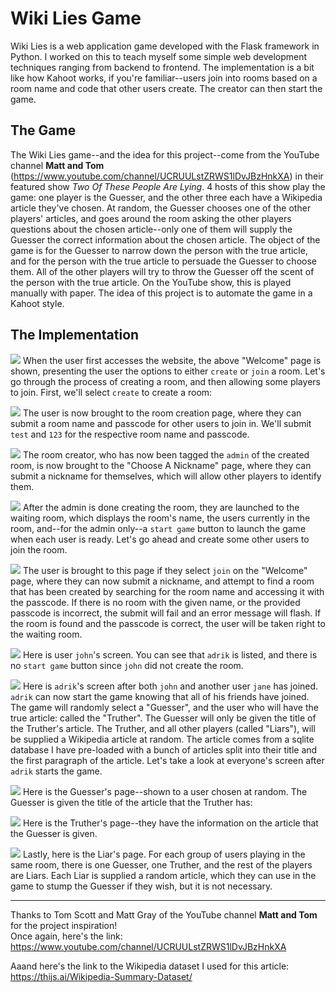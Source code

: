 # Wiki Lies Game
Wiki Lies is a web application game developed with the Flask framework in Python. I worked on this to teach myself some simple web development techniques ranging from backend to frontend. The implementation is a bit like how Kahoot works, if you're familiar--users join into rooms based on a room name and code that other users create. The creator can then start the game.
## The Game
The Wiki Lies game--and the idea for this project--come from the YouTube channel **Matt and Tom** (https://www.youtube.com/channel/UCRUULstZRWS1lDvJBzHnkXA) in their featured show *Two Of These People Are Lying*. 4 hosts of this show play the game: one player is the Guesser, and the other three each have a Wikipedia article they've chosen. At random, the Guesser chooses one of the other players' articles, and goes around the room asking the other players questions about the chosen article--only one of them will supply the Guesser the correct information about the chosen article. The object of the game is for the Guesser to narrow down the person with the true article, and for the person with the true article to persuade the Guesser to choose them. All of the other players will try to throw the Guesser off the scent of the person with the true article.
On the YouTube show, this is played manually with paper. The idea of this project is to automate the game in a Kahoot style.
## The Implementation
![](screenshots/Welcome.png)
When the user first accesses the website, the above "Welcome" page is shown, presenting the user the options to either `create` or `join` a room. Let's go through the process of creating a room, and then allowing some players to join. First, we'll select `create` to create a room:  
  
![](screenshots/CreateARoom.png)
The user is now brought to the room creation page, where they can submit a room name and passcode for other users to join in. We'll submit `test` and `123` for the respective room name and passcode.  
  
![](screenshots/ChooseANickname.png)
The room creator, who has now been tagged the `admin` of the created room, is now brought to the "Choose A Nickname" page, where they can submit a nickname for themselves, which will allow other players to identify them.  
  
![](screenshots/AdminIn.png)
After the admin is done creating the room, they are launched to the waiting room, which displays the room's name, the users currently in the room, and--for the admin only--a `start game` button to launch the game when each user is ready. Let's go ahead and create some other users to join the room.  
  
![](screenshots/FindARoomJohn.png)
The user is brought to this page if they select `join` on the "Welcome" page, where they can now submit a nickname, and attempt to find a room that has been created by searching for the room name and accessing it with the passcode. If there is no room with the given name, or the provided passcode is incorrect, the submit will fail and an error message will flash. If the room is found and the passcode is correct, the user will be taken right to the waiting room.  
  
![](screenshots/TwoUsersIn.png)
Here is user `john`'s screen. You can see that `adrik` is listed, and there is no `start game` button since `john` did not create the room.  
  
![](screenshots/AdminAllIn.png)
Here is `adrik`'s screen after both `john` and another user `jane` has joined. `adrik` can now start the game knowing that all of his friends have joined. The game will randomly select a "Guesser", and the user who will have the true article: called the "Truther". The Guesser will only be given the title of the Truther's article. The Truther, and all other players (called "Liars"), will be supplied a Wikipedia article at random. The article comes from a sqlite database I have pre-loaded with a bunch of articles split into their title and the first paragraph of the article. Let's take a look at everyone's screen after `adrik` starts the game. 
  
![](screenshots/GuesserPage.png)
Here is the Guesser's page--shown to a user chosen at random. The Guesser is given the title of the article that the Truther has:  
  
![](screenshots/TrutherPage.png)
Here is the Truther's page--they have the information on the article that the Guesser is given.  
  
![](screenshots/LiarPage.png)
Lastly, here is the Liar's page. For each group of users playing in the same room, there is one Guesser, one Truther, and the rest of the players are Liars. Each Liar is supplied a random article, which they can use in the game to stump the Guesser if they wish, but it is not necessary.

---
Thanks to Tom Scott and Matt Gray of the YouTube channel **Matt and Tom** for the project inspiration!  
Once again, here's the link: https://www.youtube.com/channel/UCRUULstZRWS1lDvJBzHnkXA  
  
Aaand here's the link to the Wikipedia dataset I used for this article: https://thijs.ai/Wikipedia-Summary-Dataset/
